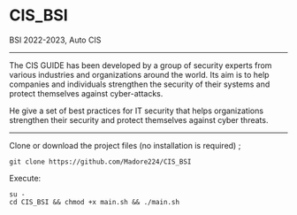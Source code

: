 # CIS_BSI
BSI 2022-2023, Auto CIS

***************************************************************************************

The CIS GUIDE has been developed by a group of security experts from various industries 
and organizations around the world. Its aim is to help companies and individuals strengthen
the security of their systems and protect themselves against cyber-attacks.

He give a set of best practices for IT security that helps organizations strengthen
their security and protect themselves against cyber threats.


*******************************************************************
Clone or download the project files (no installation is required) ;

	git clone https://github.com/Madore224/CIS_BSI
 
Execute:

	su -
	cd CIS_BSI && chmod +x main.sh && ./main.sh
